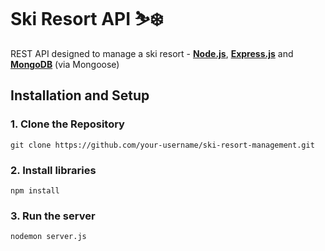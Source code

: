 # Ski Resort API ⛷️❄️
REST API designed to manage a ski resort - <ins>**Node.js**</ins>, <ins>**Express.js**</ins> and <ins>**MongoDB**</ins> (via Mongoose)
## Installation and Setup
### 1. Clone the Repository
```
git clone https://github.com/your-username/ski-resort-management.git
```
### 2. Install libraries
```
npm install
```
### 3. Run the server
```
nodemon server.js
```
